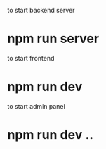 to start backend server
# npm run server
to start frontend
# npm run dev
to start admin panel
# npm run  dev ..
